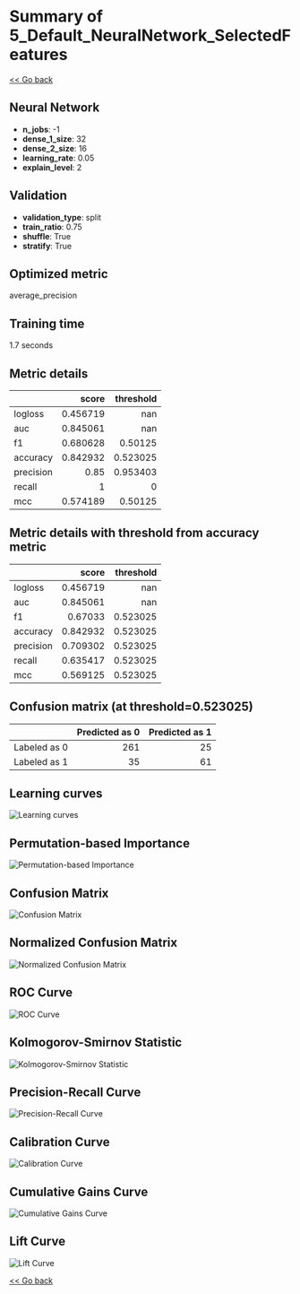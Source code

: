 # Summary of 5_Default_NeuralNetwork_SelectedFeatures

[<< Go back](../README.md)


## Neural Network
- **n_jobs**: -1
- **dense_1_size**: 32
- **dense_2_size**: 16
- **learning_rate**: 0.05
- **explain_level**: 2

## Validation
 - **validation_type**: split
 - **train_ratio**: 0.75
 - **shuffle**: True
 - **stratify**: True

## Optimized metric
average_precision

## Training time

1.7 seconds

## Metric details
|           |    score |   threshold |
|:----------|---------:|------------:|
| logloss   | 0.456719 |  nan        |
| auc       | 0.845061 |  nan        |
| f1        | 0.680628 |    0.50125  |
| accuracy  | 0.842932 |    0.523025 |
| precision | 0.85     |    0.953403 |
| recall    | 1        |    0        |
| mcc       | 0.574189 |    0.50125  |


## Metric details with threshold from accuracy metric
|           |    score |   threshold |
|:----------|---------:|------------:|
| logloss   | 0.456719 |  nan        |
| auc       | 0.845061 |  nan        |
| f1        | 0.67033  |    0.523025 |
| accuracy  | 0.842932 |    0.523025 |
| precision | 0.709302 |    0.523025 |
| recall    | 0.635417 |    0.523025 |
| mcc       | 0.569125 |    0.523025 |


## Confusion matrix (at threshold=0.523025)
|              |   Predicted as 0 |   Predicted as 1 |
|:-------------|-----------------:|-----------------:|
| Labeled as 0 |              261 |               25 |
| Labeled as 1 |               35 |               61 |

## Learning curves
![Learning curves](learning_curves.png)

## Permutation-based Importance
![Permutation-based Importance](permutation_importance.png)
## Confusion Matrix

![Confusion Matrix](confusion_matrix.png)


## Normalized Confusion Matrix

![Normalized Confusion Matrix](confusion_matrix_normalized.png)


## ROC Curve

![ROC Curve](roc_curve.png)


## Kolmogorov-Smirnov Statistic

![Kolmogorov-Smirnov Statistic](ks_statistic.png)


## Precision-Recall Curve

![Precision-Recall Curve](precision_recall_curve.png)


## Calibration Curve

![Calibration Curve](calibration_curve_curve.png)


## Cumulative Gains Curve

![Cumulative Gains Curve](cumulative_gains_curve.png)


## Lift Curve

![Lift Curve](lift_curve.png)



[<< Go back](../README.md)
